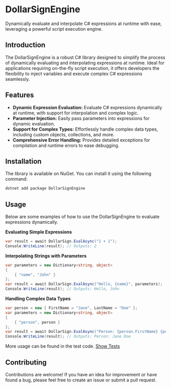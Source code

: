 # DollarSignEngine

Dynamically evaluate and interpolate C# expressions at runtime with ease, leveraging a powerful script execution engine.

## Introduction

The DollarSignEngine is a robust C# library designed to simplify the process of dynamically evaluating and interpolating expressions at runtime. Ideal for applications requiring on-the-fly script execution, it offers developers the flexibility to inject variables and execute complex C# expressions seamlessly.

## Features

- **Dynamic Expression Evaluation:** Evaluate C# expressions dynamically at runtime, with support for interpolation and complex logic.
- **Parameter Injection:** Easily pass parameters into expressions for dynamic evaluation.
- **Support for Complex Types:** Effortlessly handle complex data types, including custom objects, collections, and more.
- **Comprehensive Error Handling:** Provides detailed exceptions for compilation and runtime errors to ease debugging.

## Installation

The library is available on NuGet. You can install it using the following command:

```bash
dotnet add package DollarSignEngine
```

## Usage
Below are some examples of how to use the DollarSignEngine to evaluate expressions dynamically.

**Evaluating Simple Expressions**
```csharp
var result = await DollarSign.EvalAsync("1 + 1");
Console.WriteLine(result); // Outputs: 2
```

**Interpolating Strings with Parameters**
```csharp
var parameters = new Dictionary<string, object>
{
    { "name", "John" }
};
var result = await DollarSign.EvalAsync("Hello, {name}", parameters);
Console.WriteLine(result); // Outputs: Hello, John
```

**Handling Complex Data Types**
```csharp
var person = new { FirstName = "Jane", LastName = "Doe" };
var parameters = new Dictionary<string, object>
{
    { "person", person }
};
var result = await DollarSign.EvalAsync("Person: {person.FirstName} {person.LastName}", parameters);
Console.WriteLine(result); // Outputs: Person: Jane Doe
```

More usage can be found in the test code.
[Show Tests](src/DollarSignEngine.Tests/DollarSignEngineTests.cs)

## Contributing
Contributions are welcome! If you have an idea for improvement or have found a bug, please feel free to create an issue or submit a pull request.